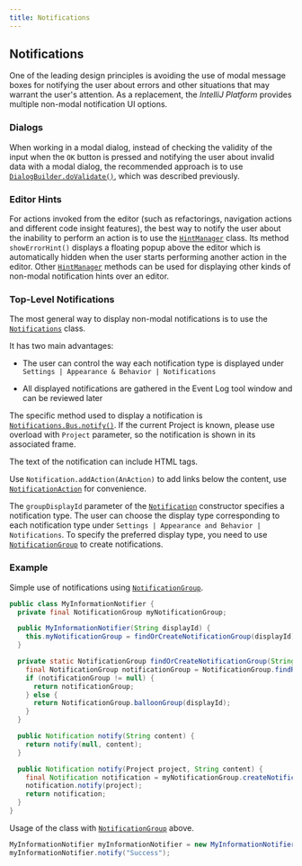 ```yaml
---
title: Notifications
---
```

<!-- Copyright 2000-2020 JetBrains s.r.o. and other contributors. Use of this source code is governed by the Apache 2.0 license that can be found in the LICENSE file. -->

## Notifications

One of the leading design principles is avoiding the use of modal message boxes for notifying the user about errors and other situations that may warrant the user's attention.
As a replacement, the *IntelliJ Platform* provides multiple non-modal notification UI options.

### Dialogs

When working in a modal dialog, instead of checking the validity of the input when the `OK` button is pressed and notifying the user about invalid data with a modal dialog, the recommended approach is to use
[`DialogBuilder.doValidate()`](upsource:///platform/platform-api/src/com/intellij/openapi/ui/DialogBuilder.java),
which was described previously.

### Editor Hints

For actions invoked from the editor (such as refactorings, navigation actions and different code insight features), the best way to notify the user about the inability to perform an action is to use the
[`HintManager`](upsource:///platform/platform-api/src/com/intellij/codeInsight/hint/HintManager.java)
class.
Its method `showErrorHint()` displays a floating popup above the editor which is automatically hidden when the user starts performing another action in the editor.
Other
[`HintManager`](upsource:///platform/platform-api/src/com/intellij/codeInsight/hint/HintManager.java)
methods can be used for displaying other kinds of non-modal notification hints over an editor.

### Top-Level Notifications

The most general way to display non-modal notifications is to use the
[`Notifications`](upsource:///platform/platform-api/src/com/intellij/notification/Notifications.java)
class.

It has two main advantages:

*  The user can control the way each notification type is displayed under `Settings | Appearance & Behavior | Notifications`

*  All displayed notifications are gathered in the Event Log tool window and can be reviewed later

The specific method used to display a notification is
[`Notifications.Bus.notify()`](upsource:///platform/platform-api/src/com/intellij/notification/Notifications.java).
If the current Project is known, please use overload with `Project` parameter, so the notification is shown in its associated frame.

The text of the notification can include HTML tags.

Use `Notification.addAction(AnAction)` to add links below the content, use [`NotificationAction`](upsource:///platform/platform-api/src/com/intellij/notification/NotificationAction.java) for convenience. 

The `groupDisplayId` parameter of the
[`Notification`](upsource:///platform/platform-api/src/com/intellij/notification/Notification.java)
constructor specifies a notification type.
The user can choose the display type corresponding to each notification type under `Settings | Appearance and Behavior | Notifications`.
To specify the preferred display type, you need to use
[`NotificationGroup`](upsource:///platform/platform-api/src/com/intellij/notification/NotificationGroup.java) 
to create notifications.

### Example

Simple use of notifications using
[`NotificationGroup`](upsource:///platform/platform-api/src/com/intellij/notification/NotificationGroup.java).

```java
public class MyInformationNotifier {
  private final NotificationGroup myNotificationGroup;

  public MyInformationNotifier(String displayId) {
    this.myNotificationGroup = findOrCreateNotificationGroup(displayId);
  }

  private static NotificationGroup findOrCreateNotificationGroup(String displayId) {
    final NotificationGroup notificationGroup = NotificationGroup.findRegisteredGroup(displayId);
    if (notificationGroup != null) {
      return notificationGroup;
    } else {
      return NotificationGroup.balloonGroup(displayId);
    }
  }

  public Notification notify(String content) {
    return notify(null, content);
  }

  public Notification notify(Project project, String content) {
    final Notification notification = myNotificationGroup.createNotification(content, NotificationType.INFORMATION);
    notification.notify(project);
    return notification;
  }
}
```

Usage of the class with
[`NotificationGroup`](upsource:///platform/platform-api/src/com/intellij/notification/NotificationGroup.java)
above.

```java
MyInformationNotifier myInformationNotifier = new MyInformationNotifier("My notification group");
myInformationNotifier.notify("Success");
```
